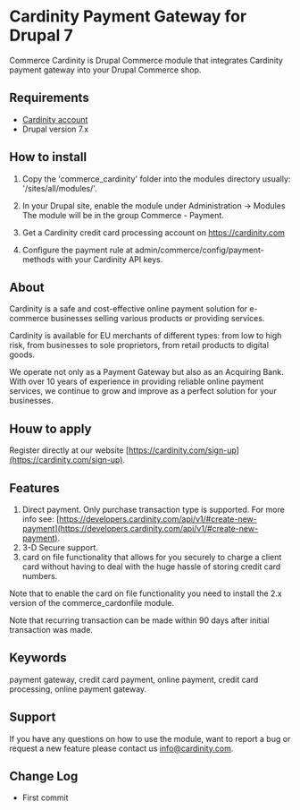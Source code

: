 # Cardinity Payment Gateway for Drupal 7

Commerce Cardinity is Drupal Commerce module that integrates Cardinity payment gateway into your Drupal Commerce shop.

## Requirements

 * [Cardinity account](https://cardinity.com/sign-up)
 * Drupal version 7.x

## How to install

  1. Copy the 'commerce_cardinity' folder into the modules directory usually: '/sites/all/modules/'.

  2. In your Drupal site, enable the module under Administration -> Modules The module will be in the group Commerce - Payment.

  3. Get a Cardinity credit card processing account on https://cardinity.com

  4. Configure the payment rule at admin/commerce/config/payment-methods with your Cardinity API keys.

## About

Cardinity is a safe and cost-effective online payment solution for e-commerce businesses selling various products or providing services.

Cardinity is available for EU merchants of different types: from low to high risk, from businesses to sole proprietors, from retail products to digital goods.

We operate not only as a Payment Gateway but also as an Acquiring Bank. With over 10 years of experience in providing reliable online payment services, we continue to grow and improve as a perfect solution for your businesses.

## Houw to apply

Register directly at our website [https://cardinity.com/sign-up](https://cardinity.com/sign-up).

## Features

1. Direct payment. Only purchase transaction type is supported. For more info see: [https://developers.cardinity.com/api/v1/#create-new-payment](https://developers.cardinity.com/api/v1/#create-new-payment).
2. 3-D Secure support.
3. card on file functionality that allows for you securely to charge a client card without having to deal with the huge hassle of storing credit card numbers.

Note that to enable the card on file functionality you need to install the 2.x version of the commerce_cardonfile module.

Note that recurring transaction can be made within 90 days after initial transaction was made.

## Keywords

payment gateway, credit card payment, online payment, credit card processing, online payment gateway.

## Support

If you have any questions on how to use the module, want to report a bug or request a new feature please contact us info@cardinity.com.

## Change Log

* First commit